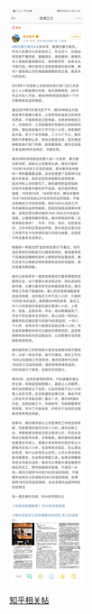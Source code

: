 ![img](https://github.com/EvilTencent/The-Evil-Of-Tencent/blob/main/zhihu2.jpeg)


[知乎相关帖](https://www.zhihu.com/question/363965688/answer/958574854)
